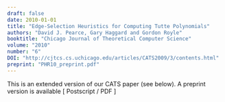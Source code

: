 ```yaml
---
draft: false
date: 2010-01-01
title: "Edge-Selection Heuristics for Computing Tutte Polynomials"
authors: "David J. Pearce, Gary Haggard and Gordon Royle"
booktitle: "Chicago Journal of Theoretical Computer Science"
volume: "2010"
number: "6"
DOI: "http://cjtcs.cs.uchicago.edu/articles/CATS2009/3/contents.html"
preprint: "PHR10_preprint.pdf"
---
```

This is an extended version of our CATS paper (see below). A preprint version is available [ Postscript / PDF ]
